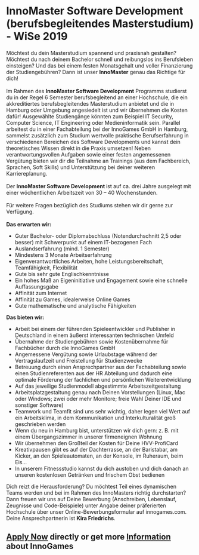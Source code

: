 <h1>InnoMaster Software Development (berufsbegleitendes Masterstudium) - WiSe 2019</h1>
<p>M&ouml;chtest du dein Masterstudium spannend und praxisnah gestalten? M&ouml;chtest du nach deinem Bachelor schnell und reibungslos ins Berufsleben einsteigen? Und das bei einem festen Monatsgehalt und voller Finanzierung der Studiengeb&uuml;hren? Dann ist unser <strong>InnoMaster</strong>&nbsp;genau das Richtige f&uuml;r dich! <br /><br />Im Rahmen des <strong>InnoMaster Software Development</strong> Programms studierst du in der Regel 6 Semester berufsbegleitend an einer&nbsp;Hochschule, die ein akkreditiertes berufsbegleitendes Masterstudium anbietet und die in Hamburg oder Umgebung angesiedelt ist und wir &uuml;bernehmen die Kosten daf&uuml;r! Ausgew&auml;hlte Studieng&auml;nge k&ouml;nnten zum Beispiel IT Security, Computer Science, IT Engineering oder Medieninformatik sein. Parallel arbeitest du in einer Fachabteilung bei der InnoGames GmbH in Hamburg, sammelst zus&auml;tzlich zum Studium wertvolle praktische Berufserfahrung in verschiedenen Bereichen des Software Developments und kannst dein theoretisches Wissen direkt in die Praxis umsetzen! Neben verantwortungsvollen Aufgaben sowie einer festen angemessenen Verg&uuml;tung bieten wir dir die Teilnahme an Trainings (aus dem Fachbereich, Sprachen, Soft Skills) und Unterst&uuml;tzung bei deiner weiteren Karriereplanung.<br /> <br /> Der <strong>InnoMaster Software Development&nbsp;</strong>ist auf ca. drei Jahre ausgelegt mit einer w&ouml;chentlichen Arbeitszeit von 30 &ndash; 40 Wochenstunden.<br /> <br /> F&uuml;r weitere Fragen bez&uuml;glich des Studiums stehen wir dir gerne zur Verf&uuml;gung.<br /> <br /> <strong>Das erwarten wir:</strong></p><ul><li>Guter Bachelor- oder Diplomabschluss (Notendurchschnitt 2,5 oder besser) mit Schwerpunkt auf einem IT-bezogenen Fach</li><li>Auslandserfahrung (mind. 1 Semester)</li><li>Mindestens 3 Monate Arbeitserfahrung</li><li>Eigenverantwortliches Arbeiten, hohe Leistungsbereitschaft, Teamf&auml;higkeit, Flexibilit&auml;t</li><li>Gute bis sehr gute Englischkenntnisse</li><li>Ein hohes Ma&szlig; an Eigeninitiative und Engagement sowie eine schnelle Auffassungsgabe</li><li>Affinit&auml;t zum Internet</li><li>Affinit&auml;t zu Games, idealerweise Online Games</li><li>Gute mathematische und analytische F&auml;higkeiten</li></ul><p><strong>Das bieten wir:</strong></p><ul><li>Arbeit bei einem der f&uuml;hrenden Spieleentwickler und Publisher in Deutschland in einem &auml;u&szlig;erst interessanten technischen Umfeld</li><li>&Uuml;bernahme der Studiengeb&uuml;hren sowie Kosten&uuml;bernahme f&uuml;r Fachb&uuml;cher durch die InnoGames GmbH</li><li>Angemessene Verg&uuml;tung sowie Urlaubstage w&auml;hrend der Vertragslaufzeit und Freistellung f&uuml;r Studienzwecke</li><li>Betreuung durch einen Ansprechpartner aus der Fachabteilung sowie einen Studienreferenten aus der HR Abteilung und dadurch eine optimale F&ouml;rderung der fachlichen und pers&ouml;nlichen Weiterentwicklung</li><li>Auf das jeweilige Studienmodell abgestimmte Arbeitszeitgestaltung</li><li>Arbeitsplatzgestaltung genau nach Deinen Vorstellungen (Linux, Mac oder Windows; zwei oder mehr Monitore; freie Wahl Deiner IDE und sonstiger Software)</li><li>Teamwork und Teamfit sind uns sehr wichtig, daher legen viel Wert auf ein Arbeitsklima, in dem Kommunikation und Interkulturalit&auml;t gro&szlig; geschrieben werden</li><li>Wenn du neu in Hamburg bist, unterst&uuml;tzen wir dich gern: z. B. mit einem &Uuml;bergangszimmer in unserer firmeneignen Wohnung</li><li>Wir &uuml;bernehmen den Gro&szlig;teil der Kosten f&uuml;r Deine HVV-ProfiCard</li><li>Kreativpausen gibt es auf der Dachterrasse, an der Baristabar, am Kicker, an den Spieleautomaten, an der Konsole, im Ruheraum, beim Eis&hellip;</li><li>In unserem Fitnessstudio kannst du dich austoben und dich danach an unseren kostenlosen Getr&auml;nken und frischem Obst bedienen</li></ul><p>Dich reizt die Herausforderung? Du m&ouml;chtest Teil eines dynamischen Teams werden und bei im Rahmen des InnoMasters richtig durchstarten? Dann freuen wir uns auf Deine Bewerbung (Anschreiben, Lebenslauf, Zeugnisse und Code-Beispiele) unter Angabe deiner pr&auml;ferierten Hochschule&nbsp;&uuml;ber unser Online-Bewerbungsformular auf innogames.com. Deine Ansprechpartnerin ist <strong>Kira Friedrichs</strong>.&nbsp;</p>

<h2><a href="https://jobs.jobvite.com/careers/innogames/job//oCsD8fwz/apply?__jvst=Job+Board&__jvsd=github_jobs_repo">Apply Now</a> directly or get more <a href="https://www.innogames.com/career/detail/job/innomaster-software-development-berufsbegleitendes-masterstudium-wise-2019/?s=github_jobs_repo">Information</a> about InnoGames</h2>